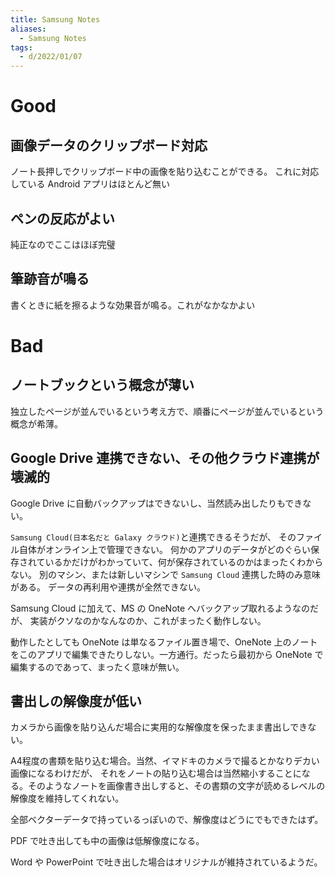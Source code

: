 ```yaml
---
title: Samsung Notes
aliases:
  - Samsung Notes
tags:
  - d/2022/01/07
---
```




Good
================================================================================

画像データのクリップボード対応
--------------------------------------------------------------------------------
ノート長押しでクリップボード中の画像を貼り込むことができる。
これに対応している Android アプリはほとんど無い

ペンの反応がよい
--------------------------------------------------------------------------------
純正なのでここはほぼ完璧

筆跡音が鳴る
--------------------------------------------------------------------------------
書くときに紙を擦るような効果音が鳴る。これがなかなかよい


Bad
================================================================================
ノートブックという概念が薄い
--------------------------------------------------------------------------------
独立したページが並んでいるという考え方で、順番にページが並んでいるという概念が希薄。



Google Drive 連携できない、その他クラウド連携が壊滅的
--------------------------------------------------------------------------------
Google Drive に自動バックアップはできないし、当然読み出したりもできない。

`Samsung Cloud(日本名だと Galaxy クラウド)`と連携できるそうだが、
そのファイル自体がオンライン上で管理できない。
何かのアプリのデータがどのぐらい保存されているかだけがわかっていて、何が保存されているのかはまったくわからない。
別のマシン、または新しいマシンで `Samsung Cloud` 連携した時のみ意味がある。
データの再利用や連携が全然できない。

Samsung Cloud に加えて、MS の OneNote へバックアップ取れるようなのだが、
実装がクソなのかなんなのか、これがまったく動作しない。

動作したとしても OneNote は単なるファイル置き場で、OneNote 上のノートをこのアプリで編集できたりしない。一方通行。だったら最初から OneNote で編集するのであって、まったく意味が無い。






書出しの解像度が低い
--------------------------------------------------------------------------------
カメラから画像を貼り込んだ場合に実用的な解像度を保ったまま書出しできない。

A4程度の書類を貼り込む場合。当然、イマドキのカメラで撮るとかなりデカい画像になるわけだが、
それをノートの貼り込む場合は当然縮小することになる。そのようなノートを画像書き出しすると、その書類の文字が読めるレベルの解像度を維持してくれない。

全部ベクターデータで持っているっぽいので、解像度はどうにでもできたはず。

PDF で吐き出しても中の画像は低解像度になる。

Word や PowerPoint で吐き出した場合はオリジナルが維持されているようだ。


















